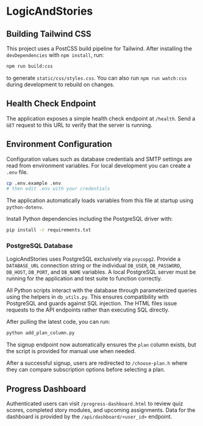 # LogicAndStories

## Building Tailwind CSS

This project uses a PostCSS build pipeline for Tailwind. After installing the
`devDependencies` with `npm install`, run:

```bash
npm run build:css
```

to generate `static/css/styles.css`. You can also run `npm run watch:css` during
development to rebuild on changes.

## Health Check Endpoint

The application exposes a simple health check endpoint at `/health`.
Send a `GET` request to this URL to verify that the server is running.

## Environment Configuration

Configuration values such as database credentials and SMTP settings are read
from environment variables. For local development you can create a `.env` file.

```bash
cp .env.example .env
# then edit .env with your credentials
```

The application automatically loads variables from this file at startup using
`python-dotenv`.

Install Python dependencies including the PostgreSQL driver with:

```bash
pip install -r requirements.txt
```

### PostgreSQL Database

LogicAndStories uses PostgreSQL exclusively via `psycopg2`. Provide a
`DATABASE_URL` connection string or the individual `DB_USER`, `DB_PASSWORD`,
`DB_HOST`, `DB_PORT`, and `DB_NAME` variables. A local PostgreSQL server must be
running for the application and test suite to function correctly.

All Python scripts interact with the database through parameterized queries
using the helpers in `db_utils.py`. This ensures compatibility with PostgreSQL
and guards against SQL injection. The HTML files issue requests to the API
endpoints rather than executing SQL directly.

After pulling the latest code, you can run:

```bash
python add_plan_column.py
```

The signup endpoint now automatically ensures the `plan` column exists, but the
script is provided for manual use when needed.

After a successful signup, users are redirected to `/choose-plan.h` where
they can compare subscription options before selecting a plan.

## Progress Dashboard

Authenticated users can visit `/progress-dashboard.html` to review quiz scores,
completed story modules, and upcoming assignments. Data for the dashboard is
provided by the `/api/dashboard/<user_id>` endpoint.
